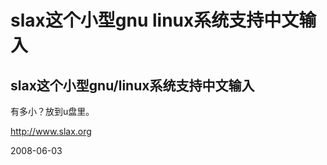 # slax这个小型gnu linux系统支持中文输入

## slax这个小型gnu/linux系统支持中文输入

有多小？放到u盘里。

http://www.slax.org


2008-06-03